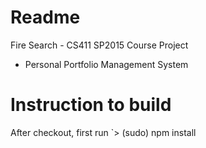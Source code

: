 # Readme

Fire Search - CS411 SP2015 Course Project
- Personal Portfolio Management System

# Instruction to build

After checkout, first run
`> (sudo) npm install 


